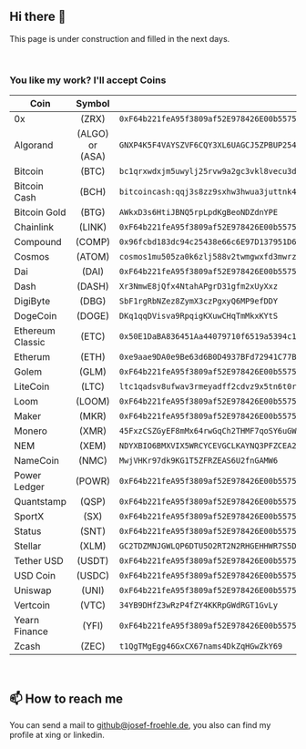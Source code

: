 ## Hi there 👋

This page is under construction and filled in the next days.

<br>

### You like my work? I'll accept Coins

| Coin             |     Symbol      | Address                                                                                           |
| ---------------- | :-------------: | ------------------------------------------------------------------------------------------------- |
| 0x               |      (ZRX)      | `0xF64b221feA95f3809af52E978426E00b5575A97C`                                                      |
| Algorand         | (ALGO) or (ASA) | `GNXP4K5F4VAYSZVF6CQY3XL6UAGCJ5ZPBUP254H4KFGQIMAWZHTQPFUEVM`                                      |
| Bitcoin          |      (BTC)      | `bc1qrxwdxjm5uwylj25rvw9a2gc3vkl8vecu3dlgmx`                                                      |
| Bitcoin Cash     |      (BCH)      | `bitcoincash:qqj3s8zz9sxhw3hwua3juttnk4sequdtpvap3xytrl`                                          |
| Bitcoin Gold     |      (BTG)      | `AWkxD3s6HtiJBNQ5rpLpdKgBeoNDZdnYPE`                                                              |
| Chainlink        |     (LINK)      | `0xF64b221feA95f3809af52E978426E00b5575A97C`                                                      |
| Compound         |     (COMP)      | `0x96fcbd183dc94c25438e66c6E97D137951D61Da7`                                                      |
| Cosmos           |     (ATOM)      | `cosmos1mu505za0k6zlj588v2twmgwxfd3mwrzvqwtykv`                                                   |
| Dai              |      (DAI)      | `0xF64b221feA95f3809af52E978426E00b5575A97C`                                                      |
| Dash             |     (DASH)      | `Xr3NmwE8jQfx4NtahAPgrD31gfm2xUyXxz`                                                              |
| DigiByte         |      (DBG)      | `SbF1rgRbNZez8ZymX3czPgxyQ6MP9efDDY`                                                              |
| DogeCoin         |     (DOGE)      | `DKq1qqDVisva9RpqigKXuwCHqTmMkxKYtS`                                                              |
| Ethereum Classic |      (ETC)      | `0x50E1DaBA836451Aa44079710f6519a5394c1e734`                                                      |
| Etherum          |      (ETH)      | `0xe9aae9DA0e9Be63d6B0D4937BFd72941C77B9562`                                                      |
| Golem            |      (GLM)      | `0xF64b221feA95f3809af52E978426E00b5575A97C`                                                      |
| LiteCoin         |      (LTC)      | `ltc1qadsv8ufwav3rmeyadff2cdvz9x5tn6t0rsugvt`                                                     |
| Loom             |     (LOOM)      | `0xF64b221feA95f3809af52E978426E00b5575A97C`                                                      |
| Maker            |      (MKR)      | `0xF64b221feA95f3809af52E978426E00b5575A97C`                                                      |
| Monero           |      (XMR)      | `45FxzCSZGyEF8mMx64rwGqCh2THMF7qoSY6uGW3JByP3V96yigmc7zb4RBDU4NZBPSDBJKdd8xLxgAb4of3ULwKT9wKaycg` |
| NEM              |      (XEM)      | `NDYXBIO6BMXVIX5WRCYCEVGCLKAYNQ3PFZCEA2TJ`                                                        |
| NameCoin         |      (NMC)      | `MwjVHKr97dk9KG1T5ZFRZEAS6U2fnGAMW6`                                                              |
| Power Ledger     |     (POWR)      | `0xF64b221feA95f3809af52E978426E00b5575A97C`                                                      |
| Quantstamp       |      (QSP)      | `0xF64b221feA95f3809af52E978426E00b5575A97C`                                                      |
| SportX           |      (SX)       | `0xF64b221feA95f3809af52E978426E00b5575A97C`                                                      |
| Status           |      (SNT)      | `0xF64b221feA95f3809af52E978426E00b5575A97C`                                                      |
| Stellar          |      (XLM)      | `GC2TDZMNJGWLQP6DTU5O2RT2N2RHGEHHWR7S5DREGGFJQXJTVNOFS2QC`                                        |
| Tether USD       |     (USDT)      | `0xF64b221feA95f3809af52E978426E00b5575A97C`                                                      |
| USD Coin         |     (USDC)      | `0xF64b221feA95f3809af52E978426E00b5575A97C`                                                      |
| Uniswap          |      (UNI)      | `0xF64b221feA95f3809af52E978426E00b5575A97C`                                                      |
| Vertcoin         |      (VTC)      | `34YB9DHfZ3wRzP4fZY4KKRpGWdRGT1GvLy`                                                              |
| Yearn Finance    |      (YFI)      | `0xF64b221feA95f3809af52E978426E00b5575A97C`                                                      |
| Zcash            |      (ZEC)      | `t1QgTMgEgg46GxCX67nams4DkZqHGwZkY69`                                                             |


<br>

## 📫 How to reach me

You can send a mail to github@josef-froehle.de, you also can find my profile at xing or linkedin.
<!--
**Dexus/Dexus** is a ✨ _special_ ✨ repository because its `README.md` (this file) appears on your GitHub profile.

Here are some ideas to get you started:

- 🔭 I’m currently working on ...
- 🌱 I’m currently learning ...
- 👯 I’m looking to collaborate on ...
- 🤔 I’m looking for help with ...
- 💬 Ask me about ...
- 📫 How to reach me: ...
- 😄 Pronouns: ...
- ⚡ Fun fact: ...
-->
